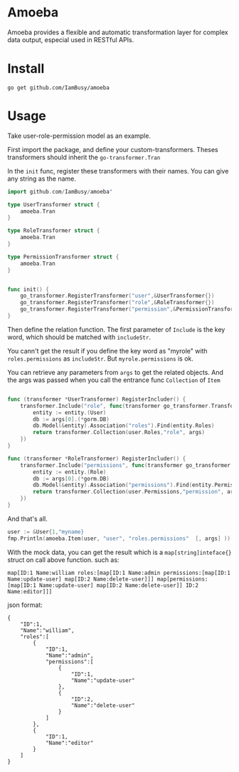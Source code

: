 # Amoeba
 Amoeba provides a flexible and automatic transformation layer for complex data output,
 especial used in RESTful APIs.
 
# Install

```
go get github.com/IamBusy/amoeba
```

# Usage

Take user-role-permission model as an example.

First import the package, and define your custom-transformers.
Theses transformers should inherit the `go-transformer.Tran`

In the `init` func, register these transformers with their names. You can give any
string as the name.

```go
import github.com/IamBusy/amoeba"

type UserTransformer struct {
	amoeba.Tran
}

type RoleTransformer struct {
	amoeba.Tran
}

type PermissionTransformer struct {
	amoeba.Tran
}


func init() {
	go_transformer.RegisterTransformer("user",&UserTransformer{})
	go_transformer.RegisterTransformer("role",&RoleTransformer{})
	go_transformer.RegisterTransformer("permission",&PermissionTransformer{})
}

```

Then define the relation function. The first parameter of `Include` is the key word, 
which should be matched with `includeStr`.

You cann't get the result if you define the key word as "myrole" with `roles.permissions` as `includeStr`.
But `myrole.permissions` is ok.

You can retrieve any parameters from `args` to get the related objects.
And the args was passed when you call the entrance func `Collection` of `Item`


```go

func (transformer *UserTransformer) RegisterIncluder() {
	transformer.Include("role", func(transformer go_transformer.Transformer, entity interface{}, includeStr string, args ...interface{}) interface{} {
		entity := entity.(User)
		db := args[0].(*gorm.DB)
		db.Model(&entity).Association("roles").Find(entity.Roles)
		return transformer.Collection(user.Roles,"role", args)
	})
}

func (transformer *RoleTransformer) RegisterIncluder() {
	transformer.Include("permissions", func(transformer go_transformer.Transformer, entity interface{}, includeStr string, args ...interface{}) interface{} {
		entity := entity.(Role)
		db := args[0].(*gorm.DB)
		db.Model(&entity).Association("permissions").Find(entity.Permissions)
		return transformer.Collection(user.Permissions,"permission", args)
	})
}

```

And that's all.


```go
user := &User{1,"myname}
fmp.Println(amoeba.Item(user, "user", "roles.permissions"  [, args] ))
```

With the mock data, you can get the result which is a `map[string]inteface{}` struct on call above function.
such as:

```
map[ID:1 Name:william roles:[map[ID:1 Name:admin permissions:[map[ID:1 Name:update-user] map[ID:2 Name:delete-user]]] map[permissions:[map[ID:1 Name:update-user] map[ID:2 Name:delete-user]] ID:2 Name:editor]]]
```

json format:

```
{
	"ID":1,
	"Name":"william",
	"roles":[
		{
			"ID":1,
			"Name":"admin",
			"permissions":[
				{
					"ID":1,
					"Name":"update-user"
				},
				{
					"ID":2,
					"Name":"delete-user"
				}
			]
		},
		{
			"ID":1,
			"Name":"editor"
		}
	]
}

```